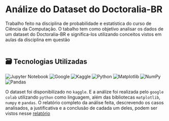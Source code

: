 # Análize do Dataset do Doctoralia-BR 

Trabalho feito na disciplina de probabilidade e estatística do curso de Ciência da Computação. O tabalho tem como objetivo analisar
os dados de um dataset do Doctoralia-BR e significa-los utilizando conceitos vistos em aulas da disciplina em questão
<br><br>

## 🗃️ Tecnologias Utilizadas
![Jupyter Notebook](https://img.shields.io/badge/jupyter-%23FA0F00.svg?style=for-the-badge&logo=jupyter&logoColor=white)
![Google](https://img.shields.io/badge/google-4285F4?style=for-the-badge&logo=google&logoColor=white)
![Kaggle](https://img.shields.io/badge/Kaggle-035a7d?style=for-the-badge&logo=kaggle&logoColor=white)
![Python](https://img.shields.io/badge/python-3670A0?style=for-the-badge&logo=python&logoColor=ffdd54)
![Matplotlib](https://img.shields.io/badge/Matplotlib-%23ffffff.svg?style=for-the-badge&logo=Matplotlib&logoColor=black)
![NumPy](https://img.shields.io/badge/numpy-%23013243.svg?style=for-the-badge&logo=numpy&logoColor=white)
![Pandas](https://img.shields.io/badge/pandas-%23150458.svg?style=for-the-badge&logo=pandas&logoColor=white)


O dataset foi disponibilizado no <code>kaggle</code>. E a análize foi realizada pelo <code>google colab</code> utilizando <code>python</code> como linguagem, além das bibliotecas <code>matplotlib</code>, <code>numpy</code> e <code>pandas</code>.
O relatório completo da análise feita, descrevendo os casos analisados, a justificativa e a conclusão de cadada um deles, podem ser vistos nesse [relatório](https://docs.google.com/document/d/19Vqwa0p6UM6KcyHD6GKa95gDKoY5dZ2FCkqJWH5Hi9c/edit?usp=sharing)
